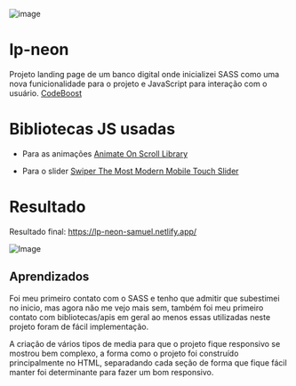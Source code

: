 ![image](https://github.com/SamuelALMEIDA023/lp-neon/assets/134805776/7a839a71-e129-4cd6-9162-67d0800ad83e)

# lp-neon
 Projeto landing page de um banco digital onde inicializei SASS como uma nova funicionalidade para 
 o projeto e JavaScript para interação com o usuário. [CodeBoost](https://codeboost.com.br/)

 # Bibliotecas JS usadas
 * Para as animações [Animate On Scroll Library](https://michalsnik.github.io/aos/)

 * Para o slider [Swiper The Most Modern Mobile Touch Slider](https://swiperjs.com/)

# Resultado
Resultado final: https://lp-neon-samuel.netlify.app/

 ![Image](C:\Users\milit\Downloads\background-lp.png)

## Aprendizados
Foi meu primeiro contato com o SASS e tenho que admitir que subestimei no inicio, mas agora não me vejo mais sem, também foi meu primeiro contato com bibliotecas/apis em geral ao menos essas utilizadas neste projeto foram de fácil implementação. 

A criação de vários tipos de media para que o projeto fique responsivo se mostrou bem complexo, a forma como o projeto foi construído principalmente no HTML, separadando cada seção de forma que fique fácil manter foi determinante para fazer um bom responsivo.
